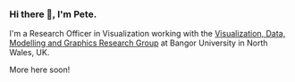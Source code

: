 ### Hi there 👋, I'm Pete.

I'm a Research Officer in Visualization working with the [Visualization, Data, Modelling and Graphics Research Group](https://www.bangor.ac.uk/computer-science-and-electronic-engineering/research/vdgm.php.en) at Bangor University in North Wales, UK.

More here soon!

<!--
**PButcher/PButcher** is a ✨ _special_ ✨ repository because its `README.md` (this file) appears on your GitHub profile.

Here are some ideas to get you started:

- 🔭 I’m currently working on ...
- 🌱 I’m currently learning ...
- 👯 I’m looking to collaborate on ...
- 🤔 I’m looking for help with ...
- 💬 Ask me about ...
- 📫 How to reach me: ...
- 😄 Pronouns: ...
- ⚡ Fun fact: ...
-->
